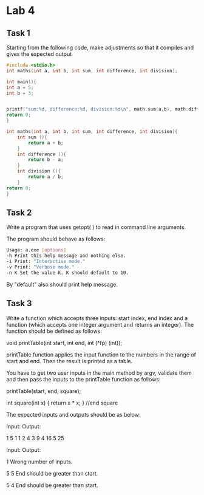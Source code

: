 # Lab 4

## Task 1

Starting from the following code, make adjustments so that it compiles and gives the expected output

```C
#include <stdio.h>
int maths(int a, int b, int sum, int difference, int division);

int main(){
int a = 5;
int b = 3;


printf("sum:%d, difference:%d, division:%d\n", math.sum(a,b), math.difference(a,b), math.division(a,b));
return 0;
}

int maths(int a, int b, int sum, int difference, int division){
    int sum (){
        return a + b;
    }
    int difference (){
        return b - a;
    }
    int division (){
        return a / b;
    }
return 0;
}

```

## Task 2

Write a program that uses getopt( ) to read in command line arguments.

The program should behave as follows:

```bash
Usage: a.exe [options]
-h Print this help message and nothing else.
-i Print: "Interactive mode."
-v Print: "Verbose mode."
-n K Set the value K. K should default to 10.
```

By "default" also should print help message.

## Task 3

Write a function which accepts three inputs: start index, end index and a function (which accepts one integer argument and returns an integer). The function should be defined as follows:

void printTable(int start, int end, int (*fp) (int));

printTable function applies the input function to the numbers in the range of start and end. Then the result is printed as a table.

You have to get two user inputs in the main method by argv, validate them and then pass the inputs to the printTable function as follows:

printTable(start, end, square);

int square(int x) {
        return x * x;
} //end square

The expected inputs and outputs should be as below:

Input:                       Output:

1 5                           1 1
                                2 4
                                3 9
                                4 16
                                5 25

Input:                       Output:

1                              Wrong number of inputs.

5 5                           End should be greater than start.

5 4                           End should be greater than start.
